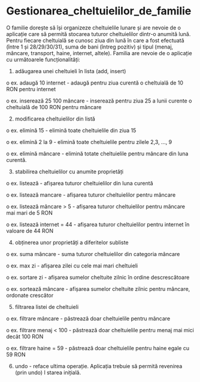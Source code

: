 # Gestionarea_cheltuielilor_de_familie

O familie dorește să își organizeze cheltuielile lunare și are nevoie de o aplicație care să
permită stocarea tuturor cheltuielilor dintr-o anumită lună. Pentru fiecare cheltuială se cunosc
ziua din lună în care a fost efectuată (între 1 și 28/29/30/31), suma de bani (întreg pozitiv) și
tipul (menaj, mâncare, transport, haine, internet, altele). Familia are nevoie de o aplicație cu
următoarele funcționalități:
1. adăugarea unei cheltuieli în lista (add, insert)

o ex. adaugă 10 internet - adaugă pentru ziua curentă o cheltuială de 10 RON
pentru internet

o ex. inserează 25 100 mâncare - inserează pentru ziua 25 a lunii curente o
cheltuială de 100 RON pentru mâncare

2. modificarea cheltuielilor din listă

o ex. elimină 15 - elimină toate cheltuielile din ziua 15

o ex. elimină 2 la 9 - elimină toate cheltuielile pentru zilele 2,3, ..., 9

o ex. elimină mâncare - elimină totate cheltuielile pentru mâncare din luna
curentă.

3. stabilirea cheltuielilor cu anumite proprietăți

o ex. listează - afișarea tuturor cheltuielilor din luna curentă

o ex. listează mancare - afișarea tuturor cheltuielilor pentru mâncare

o ex. listează mâncare > 5 - afișarea tuturor cheltuielilor pentru mâncare mai
mari de 5 RON

o ex. listează internet = 44 - afișarea tuturor cheltuielilor pentru internet în
valoare de 44 RON

4. obținerea unor proprietăți a diferitelor subliste

o ex. suma mâncare - suma tuturor cheltuielilor din categoria mâncare

o ex. max zi - afișarea zilei cu cele mai mari cheltuieli

o ex. sortare zi - afișarea sumelor cheltuite zilnic în ordine descrescătoare

o ex. sortează mâncare - afișarea sumelor cheltuite zilnic pentru mâncare,
ordonate crescător

5. filtrarea listei de cheltuieli

o ex. filtrare mâncare - păstrează doar cheltuielile pentru mâncare

o ex. filtrare menaj < 100 - păstrează doar cheltuielile pentru menaj mai mici
decât 100 RON

o ex. filtrare haine = 59 - păstrează doar cheltuielile pentru haine egale cu 59
RON

6. undo - reface ultima operație. Aplicația trebuie să permită revenirea (prin undo) l
starea inițială. 

